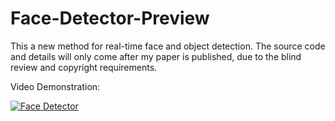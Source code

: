 # Face-Detector-Preview

This a new method for real-time face and object detection. The source code and details will only come after my paper is published, due to the blind review and copyright requirements.

Video Demonstration: 

[![Face Detector](https://img.youtube.com/vi/AyTs9nnI1T4/0.jpg)](https://www.youtube.com/watch?v=AyTs9nnI1T4)




